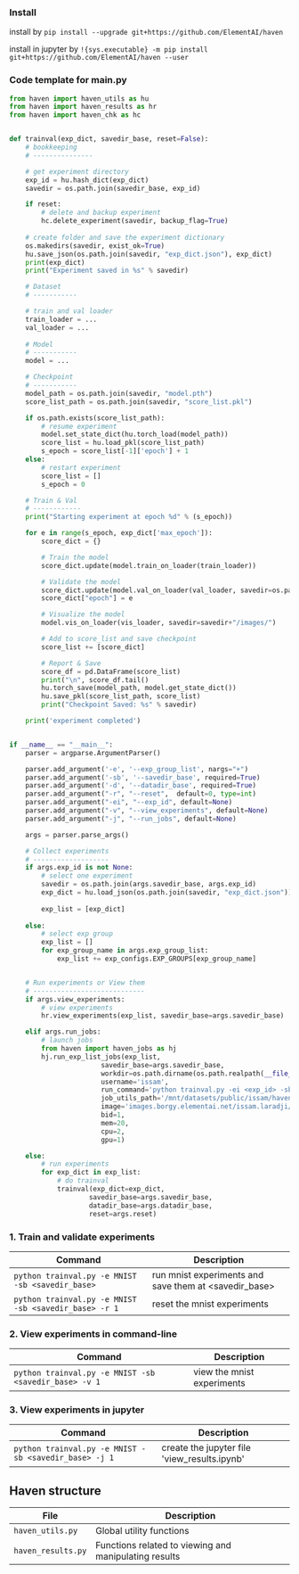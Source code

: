 ### Install

install by `pip install --upgrade git+https://github.com/ElementAI/haven`

install in jupyter by `!{sys.executable} -m pip install git+https://github.com/ElementAI/haven --user`

### Code template for main.py 

```python
from haven import haven_utils as hu
from haven import haven_results as hr
from haven import haven_chk as hc


def trainval(exp_dict, savedir_base, reset=False):
    # bookkeeping
    # ---------------

    # get experiment directory
    exp_id = hu.hash_dict(exp_dict)
    savedir = os.path.join(savedir_base, exp_id)

    if reset:
        # delete and backup experiment
        hc.delete_experiment(savedir, backup_flag=True)
    
    # create folder and save the experiment dictionary
    os.makedirs(savedir, exist_ok=True)
    hu.save_json(os.path.join(savedir, "exp_dict.json"), exp_dict)
    print(exp_dict)
    print("Experiment saved in %s" % savedir)

    # Dataset
    # -----------

    # train and val loader
    train_loader = ...
    val_loader = ...
   
    # Model
    # -----------
    model = ...

    # Checkpoint
    # -----------
    model_path = os.path.join(savedir, "model.pth")
    score_list_path = os.path.join(savedir, "score_list.pkl")

    if os.path.exists(score_list_path):
        # resume experiment
        model.set_state_dict(hu.torch_load(model_path))
        score_list = hu.load_pkl(score_list_path)
        s_epoch = score_list[-1]['epoch'] + 1
    else:
        # restart experiment
        score_list = []
        s_epoch = 0

    # Train & Val
    # ------------
    print("Starting experiment at epoch %d" % (s_epoch))

    for e in range(s_epoch, exp_dict['max_epoch']):
        score_dict = {}

        # Train the model
        score_dict.update(model.train_on_loader(train_loader))

        # Validate the model
        score_dict.update(model.val_on_loader(val_loader, savedir=os.path.join(savedir_base, exp_dict['dataset']['name'])))
        score_dict["epoch"] = e

        # Visualize the model
        model.vis_on_loader(vis_loader, savedir=savedir+"/images/")

        # Add to score_list and save checkpoint
        score_list += [score_dict]

        # Report & Save
        score_df = pd.DataFrame(score_list)
        print("\n", score_df.tail()
        hu.torch_save(model_path, model.get_state_dict())
        hu.save_pkl(score_list_path, score_list)
        print("Checkpoint Saved: %s" % savedir)

    print('experiment completed')


if __name__ == "__main__":
    parser = argparse.ArgumentParser()

    parser.add_argument('-e', '--exp_group_list', nargs="+")
    parser.add_argument('-sb', '--savedir_base', required=True)
    parser.add_argument('-d', '--datadir_base', required=True)
    parser.add_argument("-r", "--reset",  default=0, type=int)
    parser.add_argument("-ei", "--exp_id", default=None)
    parser.add_argument("-v", "--view_experiments", default=None)
    parser.add_argument("-j", "--run_jobs", default=None)

    args = parser.parse_args()

    # Collect experiments
    # -------------------
    if args.exp_id is not None:
        # select one experiment
        savedir = os.path.join(args.savedir_base, args.exp_id)
        exp_dict = hu.load_json(os.path.join(savedir, "exp_dict.json"))        
        
        exp_list = [exp_dict]
        
    else:
        # select exp group
        exp_list = []
        for exp_group_name in args.exp_group_list:
            exp_list += exp_configs.EXP_GROUPS[exp_group_name]


    # Run experiments or View them
    # ----------------------------
    if args.view_experiments:
        # view experiments
        hr.view_experiments(exp_list, savedir_base=args.savedir_base)

    elif args.run_jobs:
        # launch jobs
        from haven import haven_jobs as hj
        hj.run_exp_list_jobs(exp_list, 
                       savedir_base=args.savedir_base, 
                       workdir=os.path.dirname(os.path.realpath(__file__)),
                       username='issam',
                       run_command='python trainval.py -ei <exp_id> -sb %s -d %s' % (args.savedir_base, args.datadir_base),
                       job_utils_path='/mnt/datasets/public/issam/haven_borgy/haven_jobs_utils.py',
                       image='images.borgy.elementai.net/issam.laradji/main',
                       bid=1,
                       mem=20,
                       cpu=2,
                       gpu=1)

    else:
        # run experiments
        for exp_dict in exp_list:
            # do trainval
            trainval(exp_dict=exp_dict,
                    savedir_base=args.savedir_base,
                    datadir_base=args.datadir_base,
                    reset=args.reset)
```


### 1. Train and validate experiments

| Command | Description |
| --- | --- |
| `python trainval.py -e MNIST -sb <savedir_base>`| run mnist experiments and save them at <savedir_base> |
| `python trainval.py -e MNIST -sb <savedir_base> -r 1` | reset the mnist experiments |

### 2. View experiments in command-line

| Command | Description |
| --- | --- |
| `python trainval.py -e MNIST -sb <savedir_base> -v 1` | view the mnist experiments |

### 3. View experiments in jupyter
| Command | Description |
| --- | --- |
| `python trainval.py -e MNIST -sb <savedir_base> -j 1` | create the jupyter file 'view_results.ipynb'|


## Haven structure

| File | Description |
| --- | --- |
| `haven_utils.py` | Global utility functions |
| `haven_results.py` | Functions related to viewing  and manipulating results |
